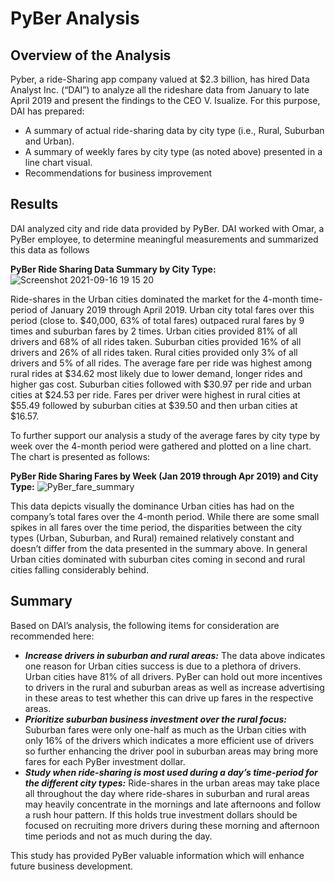 # PyBer Analysis

## Overview of the Analysis
Pyber, a ride-Sharing app company valued at $2.3 billion, has hired Data Analyst Inc. (“DAI”) to analyze all the rideshare data from January to late April 2019 and present the findings to the CEO V. Isualize.
For this purpose, DAI has prepared:
  -	A summary of actual ride-sharing data by city type (i.e., Rural, Suburban and Urban). 
  -	A summary of weekly fares by city type (as noted above) presented in a line chart visual.
  -	Recommendations for business improvement 

## Results
DAI analyzed city and ride data provided by PyBer.  DAI worked with Omar, a PyBer employee, to determine meaningful measurements and summarized this data as follows

**PyBer Ride Sharing Data Summary by City Type:**
![Screenshot 2021-09-16 19 15 20](https://user-images.githubusercontent.com/35401581/133704778-a0c0c9e1-8edb-4e85-b139-b417a4460e4c.png)

Ride-shares in the Urban cities dominated the market for the 4-month time-period of January 2019 through April 2019.  Urban city total fares over this period (close to. $40,000, 63% of total fares) outpaced rural fares by 9 times and suburban fares by 2 times. Urban cities provided 81% of all drivers and 68% of all rides taken.  Suburban cities provided 16% of all drivers and 26% of all rides taken.  Rural cities provided only 3% of all drivers and 5% of all rides.  The average fare per ride was highest among rural rides at $34.62 most likely due to lower demand, longer rides and higher gas cost.  Suburban cities followed with $30.97 per ride and urban cities at $24.53 per ride.  Fares per driver were highest in rural cities at $55.49 followed by suburban cities at $39.50 and then urban cities at $16.57.

To further support our analysis a study of the average fares by city type by week over the 4-month period were gathered and plotted on a line chart.  The chart is presented as follows:

**PyBer Ride Sharing Fares by Week (Jan 2019 through Apr 2019) and City Type:**
![PyBer_fare_summary](https://user-images.githubusercontent.com/35401581/133704824-98d612bf-b426-44bf-b6ba-cbf6ad79a0b8.png)

This data depicts visually the dominance Urban cities has had on the company’s total fares over the 4-month period.  While there are some small spikes in all fares over the time period, the disparities between the city types (Urban, Suburban, and Rural) remained relatively constant and doesn’t differ from the data presented in the summary above.  In general Urban cities dominated with suburban cites coming in second and rural cities falling considerably behind.  

## Summary
Based on DAI’s analysis, the following items for consideration are recommended here:  
*	***Increase drivers in suburban and rural areas:*** The data above indicates one reason for Urban cities success is due to a plethora of drivers.  Urban cities have 81% of all drivers.  PyBer can hold out more incentives to drivers in the rural and suburban areas as well as increase advertising in these areas to test whether this can drive up fares in the respective areas.
*	***Prioritize suburban business investment over the rural focus:*** Suburban fares were only one-half as much as the Urban cities with only  16% of the drivers which indicates a more efficient use of drivers so further enhancing the driver pool in suburban areas may bring more fares for each PyBer investment dollar. 
*	***Study when ride-sharing is most used during a day’s time-period for the different city types:***  Ride-shares in the urban areas may take place all throughout the day where ride-shares in suburban and rural areas may heavily concentrate in the mornings and late afternoons and follow a rush hour pattern.  If this holds true investment dollars should be focused on recruiting more drivers during these morning and afternoon time periods and not as much during the day.

This study has provided PyBer valuable information which will enhance future business development.
